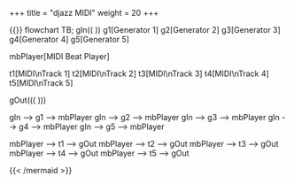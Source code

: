 +++
title = "djazz MIDI"
weight = 20
+++

{{<mermaid align="left">}}
flowchart TB;
gIn(( ))
g1[Generator 1]
g2[Generator 2]
g3[Generator 3]
g4[Generator 4]
g5[Generator 5]

mbPlayer[MIDI Beat Player]

t1[MIDI\nTrack 1]
t2[MIDI\nTrack 2]
t3[MIDI\nTrack 3]
t4[MIDI\nTrack 4]
t5[MIDI\nTrack 5]

gOut((( )))

gIn --> g1 --> mbPlayer
gIn --> g2 --> mbPlayer
gIn --> g3 --> mbPlayer
gIn --> g4 --> mbPlayer
gIn --> g5 --> mbPlayer

mbPlayer --> t1 --> gOut
mbPlayer --> t2 --> gOut
mbPlayer --> t3 --> gOut
mbPlayer --> t4 --> gOut
mbPlayer --> t5 --> gOut

{{< /mermaid >}}